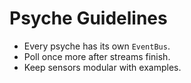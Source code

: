 # Psyche Guidelines
- Every psyche has its own `EventBus`.
- Poll once more after streams finish.
- Keep sensors modular with examples.

